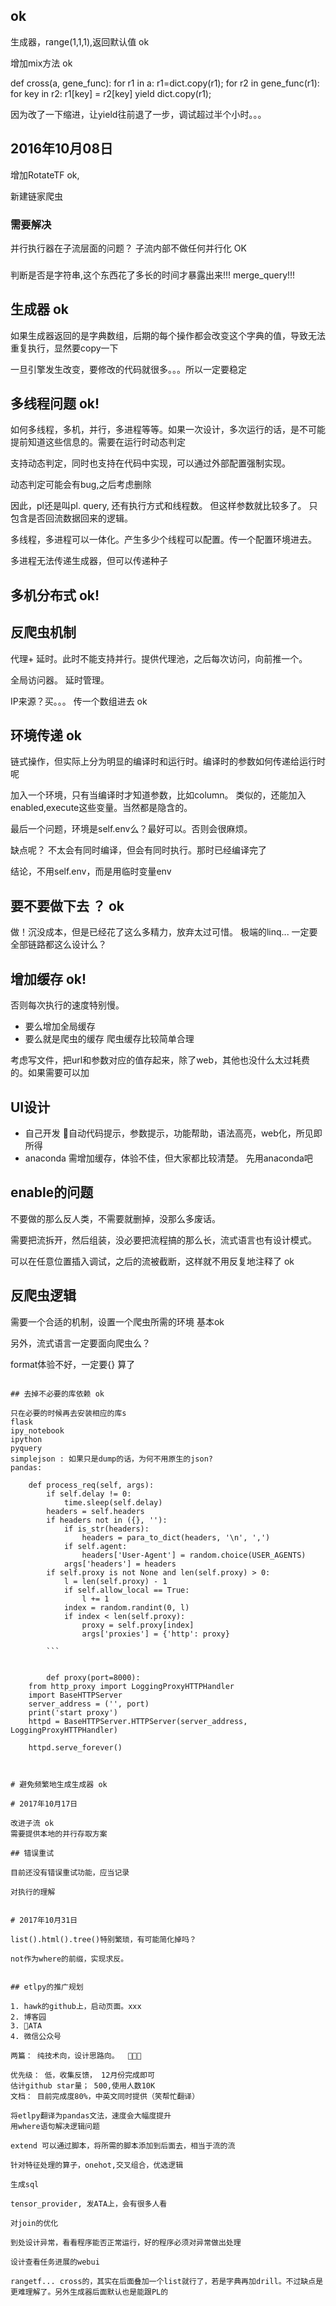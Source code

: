 

## ok
生成器，range(1,1,1),返回默认值 ok

增加mix方法 ok


def cross(a, gene_func):
    for r1 in a:
        r1=dict.copy(r1);
        for r2 in gene_func(r1):
            for key in r2:
                r1[key] = r2[key]
                yield dict.copy(r1);

因为改了一下缩进，让yield往前退了一步，调试超过半个小时。。。

## 2016年10月08日

增加RotateTF ok,

新建链家爬虫

### 需要解决

并行执行器在子流层面的问题？ 子流内部不做任何并行化 OK

###

判断是否是字符串,这个东西花了多长的时间才暴露出来!!!  merge_query!!!

## 生成器 ok

如果生成器返回的是字典数组，后期的每个操作都会改变这个字典的值，导致无法重复执行，显然要copy一下

一旦引擎发生改变，要修改的代码就很多。。。所以一定要稳定



## 多线程问题 ok!

如何多线程，多机，并行，多进程等等。如果一次设计，多次运行的话，是不可能提前知道这些信息的。需要在运行时动态判定

支持动态判定，同时也支持在代码中实现，可以通过外部配置强制实现。

动态判定可能会有bug,之后考虑删除

因此，pl还是叫pl. query, 还有执行方式和线程数。 但这样参数就比较多了。 只包含是否回流数据回来的逻辑。

多线程，多进程可以一体化。产生多少个线程可以配置。传一个配置环境进去。

多进程无法传递生成器，但可以传递种子

## 多机分布式 ok!

## 反爬虫机制 

代理+ 延时。此时不能支持并行。提供代理池，之后每次访问，向前推一个。 

全局访问器。 延时管理。

IP来源？买。。。 传一个数组进去  ok





## 环境传递 ok 

链式操作，但实际上分为明显的编译时和运行时。编译时的参数如何传递给运行时呢

加入一个环境，只有当编译时才知道参数，比如column。 类似的，还能加入enabled,execute这些变量。当然都是隐含的。

最后一个问题，环境是self.env么？最好可以。否则会很麻烦。

缺点呢？ 不太会有同时编译，但会有同时执行。那时已经编译完了

结论，不用self.env，而是用临时变量env


## 要不要做下去 ？ ok

做！沉没成本，但是已经花了这么多精力，放弃太过可惜。
极端的linq... 一定要全部链路都这么设计么？

## 增加缓存  ok!

否则每次执行的速度特别慢。 

- 要么增加全局缓存
- 要么就是爬虫的缓存 爬虫缓存比较简单合理

考虑写文件，把url和参数对应的值存起来，除了web，其他也没什么太过耗费的。如果需要可以加

## UI设计

- 自己开发
自动代码提示，参数提示，功能帮助，语法高亮，web化，所见即所得
- anaconda
需增加缓存，体验不佳，但大家都比较清楚。 
先用anaconda吧

## enable的问题

不要做的那么反人类，不需要就删掉，没那么多废话。

需要把流拆开，然后组装，没必要把流程搞的那么长，流式语言也有设计模式。

可以在任意位置插入调试，之后的流被截断，这样就不用反复地注释了  ok
## 反爬虫逻辑

需要一个合适的机制，设置一个爬虫所需的环境 基本ok

另外，流式语言一定要面向爬虫么？

format体验不好，一定要{} 算了
```

## 去掉不必要的库依赖 ok

只在必要的时候再去安装相应的库s
flask
ipy_notebook
ipython
pyquery
simplejson : 如果只是dump的话，为何不用原生的json?
pandas: 

    def process_req(self, args):
        if self.delay != 0:
            time.sleep(self.delay)
        headers = self.headers
        if headers not in ({}, ''):
            if is_str(headers):
                headers = para_to_dict(headers, '\n', ',')
            if self.agent:
                headers['User-Agent'] = random.choice(USER_AGENTS)
            args['headers'] = headers
        if self.proxy is not None and len(self.proxy) > 0:
            l = len(self.proxy) - 1
            if self.allow_local == True:
                l += 1
            index = random.randint(0, l)
            if index < len(self.proxy):
                proxy = self.proxy[index]
                args['proxies'] = {'http': proxy}
                
        ```        
        
        
        def proxy(port=8000):
    from http_proxy import LoggingProxyHTTPHandler
    import BaseHTTPServer
    server_address = ('', port)
    print('start proxy')
    httpd = BaseHTTPServer.HTTPServer(server_address, LoggingProxyHTTPHandler)
    
    httpd.serve_forever()
    
    
    
# 避免频繁地生成生成器 ok

# 2017年10月17日

改进子流 ok
需要提供本地的并行存取方案

## 错误重试 

目前还没有错误重试功能，应当记录

对执行的理解


# 2017年10月31日

list().html().tree()特别繁琐，有可能简化掉吗？

not作为where的前缀，实现求反。


## etlpy的推广规划

1. hawk的github上，启动页面。xxx
2. 博客园
3. ATA
4. 微信公众号 

两篇： 纯技术向，设计思路向。  

优先级： 低，收集反馈， 12月份完成即可
估计github star量； 500,使用人数10K
文档： 目前完成度80%，中英文同时提供（笑帮忙翻译）

将etlpy翻译为pandas文法，速度会大幅度提升
用where语句解决逻辑问题

extend 可以通过脚本，将所需的脚本添加到后面去，相当于流的流

针对特征处理的算子，onehot,交叉组合，优选逻辑

生成sql

tensor_provider, 发ATA上，会有很多人看

对join的优化

到处设计异常，看看程序能否正常运行，好的程序必须对异常做出处理

设计查看任务进展的webui

rangetf... cross的，其实在后面叠加一个list就行了，若是字典再加drill。不过缺点是更难理解了。另外生成器后面默认也是能跟PL的





